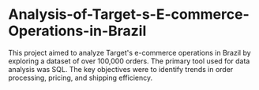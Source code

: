 # Analysis-of-Target-s-E-commerce-Operations-in-Brazil
This project aimed to analyze Target's e-commerce operations in Brazil by exploring a dataset of over 100,000 orders. The primary tool used for data analysis was SQL. The key objectives were to identify trends in order processing, pricing, and shipping efficiency.
